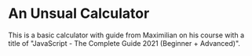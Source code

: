 # An Unsual Calculator
This is a basic calculator with guide from Maximilian on his course with a title  of "JavaScript - The Complete Guide 2021 (Beginner + Advanced)".

